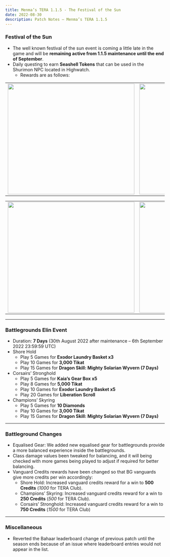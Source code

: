 ```yaml
---
title: Menma’s TERA 1.1.5 - The Festival of the Sun
date: 2022-08-30
description: Patch Notes – Menma’s TERA 1.1.5
---
```


### Festival of the Sun
- The well known festival of the sun event is coming a little late in the game and will be **remaining active from 1.1.5 maintenance until the end of September**.
- Daily questing to earn **Seashell Tokens** that can be used in the Shurimon NPC located in Highwatch.
  - Rewards are as follows:

<center>

<table>
  <tr>
    <td><img width="400" height="350" source src="https://menmastera.com/wp-content/uploads/2022/08/Seashell-Shop-Costumes.png"></td>
    <td><img width="400" height="350" source src="https://menmastera.com/wp-content/uploads/2022/08/Seashell-Shop-Coupon.png"></td>
  </tr>
</table>

<table>
   <tr>
    <td><img width="400" height="350" source src="https://menmastera.com/wp-content/uploads/2022/08/Seashell-Shop-Fun.png"></td>
    <td><img width="400" height="350" source src="https://menmastera.com/wp-content/uploads/2022/08/Seashell-Shop-Special.png"></td>
  </tr>
</table>
</center>

<hr/>

### Battlegrounds Elin Event
- Duration: **7 Days** (30th August 2022 after maintenance – 6th September 2022 23:59:59 UTC)
- Shore Hold
  - Play 5 Games for **Exodor Laundry Basket x3**
  - Play 10 Games for **3,000 Tikat**
  - Play 15 Games for **Dragon Skill: Mighty Solarian Wyvern (7 Days)**
- Corsairs’ Stronghold
  - Play 5 Games for **Kaia’s Gear Box x5**
  - Play 8 Games for **5,000 Tikat**
  - Play 10 Games for **Exodor Laundry Basket x5**
  - Play 20 Games for **Liberation Scroll**
- Champions’ Skyring
  - Play 5 Games for **10 Diamonds**
  - Play 10 Games for **3,000 Tikat**
  - Play 15 Games for **Dragon Skill: Mighty Solarian Wyvern (7 Days)**

<hr/>

### Battleground Changes

- Equalised Gear: We added new equalised gear for battlegrounds provide a more balanced experience inside the battlegrounds.
- Class damage values been tweaked for balancing, and it will being checked with more games being played to adjust if required for better balancing.
- Vanguard Credits rewards have been changed so that BG vanguards give more credits per win accordingly:
  - Shore Hold: Increased vanguard credits reward for a win to **500 Credits** (*1000* for TERA Club).
  - Champions’ Skyring: Increased vanguard credits reward for a win to **250 Credits** (*500* for TERA Club).
  - Corsairs’ Stronghold: Increased vanguard credits reward for a win to **750 Credits** (*1500* for TERA Club)
  
<hr/>

### Miscellaneous

- Reverted the Bahaar leaderboard change of previous patch until the season ends because of an issue where leaderboard entries would not appear in the list.